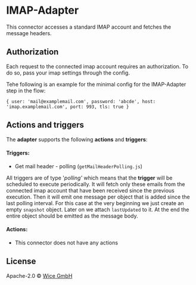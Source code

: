 # IMAP-Adapter

This connector accesses a standard IMAP account and fetches the message headers.

## Authorization
Each request to the connected imap account requires an authorization. To do so, pass your imap settings through the config.

Tehe following is an example for the minimal config for the IMAP-Adapter step in the flow:

`{
  user: 'mail@examplemail.com',
  password: 'abcde',
  host: 'imap.examplemail.com',
  port: 993,
  tls: true
}`


## Actions and triggers
The **adapter** supports the following **actions** and **triggers**:

#### Triggers:
  - Get mail header - polling (```getMailHeaderPolling.js```)

  All triggers are of type '*polling'* which means that the **trigger** will be scheduled to execute periodically. It will fetch only these emails from the connected imap account that have been received since the previous execution. Then it will emit one message per object that is added since the last polling interval. For this case at the very beginning we just create an empty `snapshot` object. Later on we attach ``lastUpdated`` to it. At the end the entire object should be emitted as the message body.

#### Actions:
  - This connector does not have any actions


## License

Apache-2.0 © [Wice GmbH](https://wice.de/)
